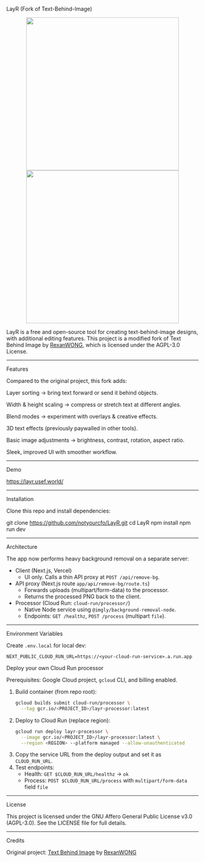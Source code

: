 LayR (Fork of Text-Behind-Image)
<p align="center">
  <img src="https://github.com/user-attachments/assets/d8b08a49-faea-4cbe-af57-59537ac0ced0" width="400" />
  <img src="https://github.com/user-attachments/assets/5958247d-ab69-4b31-9ef5-caf7c0d6b2ad" width="400" />
</p>

LayR is a free and open-source tool for creating text-behind-image designs, with additional editing features.
This project is a modified fork of Text Behind Image
 by [RexanWONG](https://github.com/RexanWONG), which is licensed under the AGPL-3.0 License.
<hr>
Features

Compared to the original project, this fork adds:

Layer sorting → bring text forward or send it behind objects.

Width & height scaling → compress or stretch text at different angles.

Blend modes → experiment with overlays & creative effects.

3D text effects (previously paywalled in other tools).

Basic image adjustments → brightness, contrast, rotation, aspect ratio.

Sleek, improved UI with smoother workflow.
<hr>
Demo

 https://layr.usef.world/
<hr>
 Installation

Clone this repo and install dependencies:

git clone https://github.com/notyourcfo/LayR.git
cd LayR
npm install
npm run dev
<hr>
Architecture

The app now performs heavy background removal on a separate server:

- Client (Next.js, Vercel)
  - UI only. Calls a thin API proxy at `POST /api/remove-bg`.
- API proxy (Next.js route `app/api/remove-bg/route.ts`)
  - Forwards uploads (multipart/form-data) to the processor.
  - Returns the processed PNG back to the client.
- Processor (Cloud Run: `cloud-run/processor/`)
  - Native Node service using `@imgly/background-removal-node`.
  - Endpoints: `GET /healthz`, `POST /process` (multipart `file`).
  
<hr>
Environment Variables

Create `.env.local` for local dev:

```
NEXT_PUBLIC_CLOUD_RUN_URL=https://<your-cloud-run-service>.a.run.app
```

Deploy your own Cloud Run processor

Prerequisites: Google Cloud project, `gcloud` CLI, and billing enabled.

1. Build container (from repo root):
   ```bash
   gcloud builds submit cloud-run/processor \
     --tag gcr.io/<PROJECT_ID>/layr-processor:latest
   ```
2. Deploy to Cloud Run (replace region):
   ```bash
   gcloud run deploy layr-processor \
     --image gcr.io/<PROJECT_ID>/layr-processor:latest \
     --region <REGION> --platform managed --allow-unauthenticated
   ```
3. Copy the service URL from the deploy output and set it as `CLOUD_RUN_URL`.
4. Test endpoints:
   - Health: `GET $CLOUD_RUN_URL/healthz` → `ok`
   - Process: `POST $CLOUD_RUN_URL/process` with `multipart/form-data` field `file`
 <hr>    
 License

This project is licensed under the GNU Affero General Public License v3.0 (AGPL-3.0).
See the LICENSE
 file for full details.
<hr>
 Credits

Original project: [Text Behind Image](https://github.com/RexanWONG/text-behind-image)
 by [RexanWONG](https://github.com/RexanWONG)
